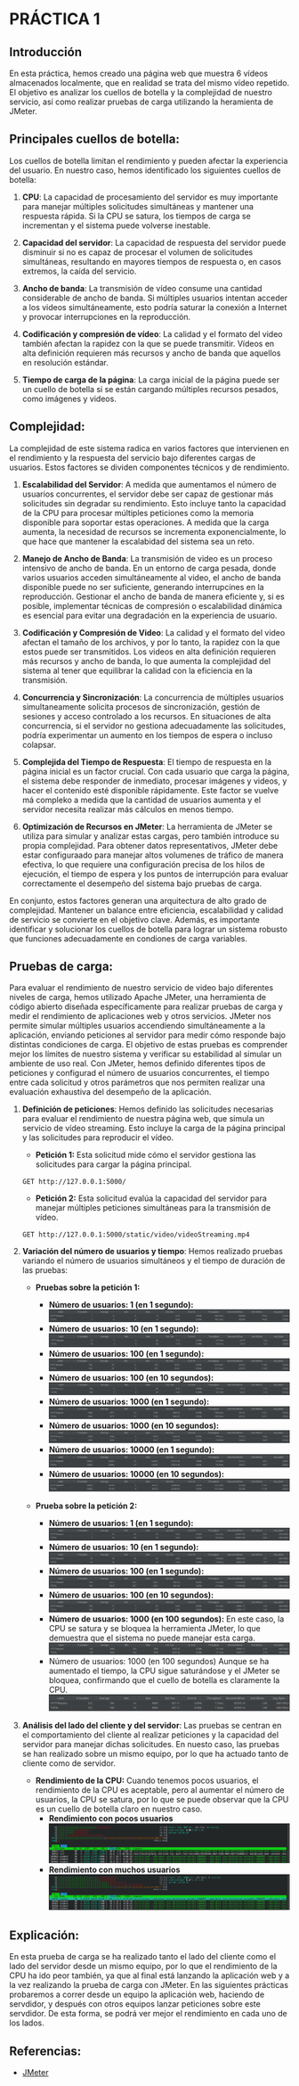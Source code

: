 # PRÁCTICA 1

## Introducción
En esta práctica, hemos creado una página web que muestra 6 vídeos almacenados localmente, que en realidad se trata del mismo vídeo repetido. El objetivo es analizar los cuellos de botella y la complejidad de nuestro servicio, así como realizar pruebas de carga utilizando la heramienta de JMeter.

## Principales cuellos de botella:
Los cuellos de botella limitan el rendimiento y pueden afectar la experiencia del usuario. En nuestro caso, hemos identificado los siguientes cuellos de botella:
1. **CPU**: La capacidad de procesamiento del servidor es muy importante para manejar múltiples solicitudes simultáneas y mantener una respuesta rápida. Si la CPU se satura, los tiempos de carga se incrementan y el sistema puede volverse inestable.

2. **Capacidad del servidor**: La capacidad de respuesta del servidor puede disminuir si no es capaz de procesar el volumen de solicitudes simultáneas, resultando en mayores tiempos de respuesta o, en casos extremos, la caída del servicio.

3. **Ancho de banda**: La transmisión de vídeo consume una cantidad considerable de ancho de banda. Si múltiples usuarios intentan acceder a los videos simultáneamente, esto podría saturar la conexión a Internet y provocar interrupciones en la reproducción.

4. **Codificación y compresión de vídeo**: La calidad y el formato del video también afectan la rapidez con la que se puede transmitir. Vídeos en alta definición requieren más recursos y ancho de banda que aquellos en resolución estándar.

5. **Tiempo de carga de la página**: La carga inicial de la página puede ser un cuello de botella si se están cargando múltiples recursos pesados, como imágenes y videos.

## Complejidad:
La complejidad de este sistema radica en varios factores que intervienen en el rendimiento y la respuesta del servicio bajo diferentes cargas de usuarios. Estos factores se dividen componentes técnicos y de rendimiento.

1. **Escalabilidad del Servidor**: A medida que aumentamos el número de usuarios concurrentes, el servidor debe ser capaz de gestionar más solicitudes sin degradar su rendimiento. Esto incluye tanto la capacidad de la CPU para procesar múltiples peticiones como la memoria disponible para soportar estas operaciones. A medida que la carga aumenta, la necesidad de recursos se incrementa exponencialmente, lo que hace que mantener la escalabidad del sistema sea un reto.

2. **Manejo de Ancho de Banda**: La transmisión de video es un proceso intensivo de ancho de banda. En un entorno de carga pesada, donde varios usuarios acceden simultáneamente al video, el ancho de banda disponible puede no ser suficiente, generando interrupcines en la reproducción. Gestionar el ancho de banda de manera eficiente y, si es posible, implementar técnicas de compresión o escalabilidad dinámica es esencial para evitar una degradación en la experiencia de usuario.

3. **Codificación y Compresión de Video**: La calidad y el formato del video afectan el tamaño de los archivos, y por lo tanto, la rapidez con la que estos puede ser transmitidos. Los videos en alta definición requieren más recursos y ancho de banda, lo que aumenta la complejidad del sistema al tener que equilibrar la calidad con la eficiencia en la transmisión.

4. **Concurrencia y Sincronización**: La concurrencia de múltiples usuarios simultaneamente solicita procesos de sincronización, gestión de sesiones y acceso controlado a los recursos. En situaciones de alta concurrencia, si el servidor no gestiona adecuadamente las solicitudes, podría experimentar un aumento en los tiempos de espera o incluso colapsar.

5. **Complejida del Tiempo de Respuesta**: El tiempo de respuesta en la página inicial es un factor crucial. Con cada usuario que carga la página, el sistema debe responder de inmediato, procesar imágenes y videos, y hacer el contenido esté disponible rápidamente. Este factor se vuelve má compleko a medida que la cantidad de usuarios aumenta y el servidor necesita realizar más cálculos en menos tiempo.

6. **Optimización de Recursos en JMeter**: La herramienta de JMeter se utiliza para simular y analizar estas cargas, pero también introduce su propia complejidad. Para obtener datos representativos, JMeter debe estar configuraado para manejar altos volumenes de tráfico de manera efectiva, lo que requiere una configuración precisa de los hilos de ejecución, el tiempo de espera y los puntos de interrupción para evaluar correctamente el desempeño del sistema bajo pruebas de carga.

En conjunto, estos factores generan una arquitectura de alto grado de complejidad. Mantener un balance entre eficiencia, escalabilidad y calidad de servicio se convierte en el objetivo clave. Además, es importante identificar y solucionar los cuellos de botella para lograr un sistema robusto que funciones adecuadamente en condiones de carga variables.

## Pruebas de carga:

Para evaluar el rendimiento de nuestro servicio de video bajo diferentes niveles de carga, hemos utilizado Apache JMeter, una herramienta de código abierto diseñada específicamente para realizar pruebas de carga y medir el rendimiento de aplicaciones web y otros servicios.
JMeter nos permite simular múltiples usuarios accendiendo simultáneamente a la aplicación, enviando peticiones al servidor para medir cómo responde bajo distintas condiciones de carga. El objetivo de estas pruebas es comprender mejor los límites de nuestro sistema y verificar su estabilidad al simular un ambiente de uso real. Con JMeter, hemos definido diferentes tipos de peticiones y configurad el número de usuarios concurrentes, el tiempo entre cada solicitud y otros parámetros que nos permiten realizar una evaluación exhaustiva del desempeño de la aplicación.

1. **Definición de peticiones**: Hemos definido las solicitudes necesarias para evaluar el rendimiento de nuestra página web, que simula un servicio de vídeo streaming. Esto incluye la carga de la página principal y las solicitudes para reproducir el vídeo.
    - **Petición 1:** Esta solicitud mide cómo el servidor gestiona las solicitudes para cargar la página principal.
    ```
    GET http://127.0.0.1:5000/
    ```
    - **Petición 2:** Esta solicitud evalúa la capacidad del servidor para manejar múltiples peticiones simultáneas para la transmisión de vídeo.
    ```
    GET http://127.0.0.1:5000/static/video/videoStreaming.mp4
    ```

2. **Variación del número de usuarios y tiempo**: Hemos realizado pruebas variando el número de usuarios simultáneos y el tiempo de duración de las pruebas:
    - **Pruebas sobre la petición 1:**
        - **Número de usuarios: 1 (en 1 segundo):**
            ![1 usuario en 1 segundo](Images/Request1/image1.png)
        - **Número de usuarios: 10 (en 1 segundo):**
            ![10 usuarios en 1 segundo](Images/Request1/image2.png)
        - **Número de usuarios: 100 (en 1 segundo):**
            ![100 usuarios en 1 segundo](Images/Request1/image3.png)
        - **Número de usuarios: 100 (en 10 segundos):**
            ![100 usuarios en 10 segundos](Images/Request1/image4.png)
        - **Número de usuarios: 1000 (en 1 segundo):**
            ![1000 usuarios en 1 segundo](Images/Request1/image5.png)
        - **Número de usuarios: 1000 (en 10 segundos):**
            ![1000 usuarios en 10 segundos](Images/Request1/image6.png)
        - **Número de usuarios: 10000 (en 1 segundo):**
            ![10000 usuarios en 1 segundos](Images/Request1/image7.png)
        - **Número de usuarios: 10000 (en 10 segundos):**
            ![10000 usuarios en 10 segundos](Images/Request1/image8.png)

    - **Prueba sobre la petición 2:**
        - **Número de usuarios: 1 (en 1 segundo):**
            ![1 usuario en 1 segundo](Images/Request2/image1.png)
        - **Número de usuarios: 10 (en 1 segundo):**
            ![10 usuarios en 1 segundo](Images/Request2/image2.png)
        - **Número de usuarios: 100 (en 1 segundo):**
            ![100 usuarios en 1 segundo](Images/Request2/image3.png)
        - **Número de usuarios: 100 (en 10 segundos):**
            ![100 usuarios en 10 segundos](Images/Request2/image4.png)
        - **Número de usuarios: 1000 (en 100 segundos):**
        En este caso, la CPU se satura y se bloquea la herramienta JMeter, lo que demuestra que el sistema no puede manejar esta carga.
            ![1000 usuarios en 10 segundos](Images/Request2/image5.png)
        - Número de usuarios: 1000 (en 100 segundos)
        Aunque se ha aumentado el tiempo, la CPU sigue saturándose y el JMeter se bloquea, confirmando que el cuello de botella es claramente la CPU.
            ![1000 usuarios en 100 segundos](Images/Request2/image6.png)

3. **Análisis del lado del cliente y del servidor**: Las pruebas se centran en el comportamiento del cliente al realizar peticiones y la capacidad del servidor para manejar dichas solicitudes. En nuesto caso, las pruebas se han realizado sobre un mismo equipo, por lo que ha actuado tanto de cliente como de servidor.
    - **Rendimiento de la CPU:**
    Cuando tenemos pocos usuarios, el rendimiento de la CPU es aceptable, pero al aumentar el número de usuarios, la CPU se satura, por lo que se puede observar que la CPU es un cuello de botella claro en nuestro caso.
        - **Rendimiento con pocos usuarios**
            ![Pocos usuarios](Images/Htop/image1.png)
        - **Rendimiento con muchos usuarios**
            ![Muchos usuarios](Images/Htop/image2.png)

## Explicación:
En esta prueba de carga se ha realizado tanto el lado del cliente como el lado del servidor desde un mismo equipo, por lo que el rendimiento de la CPU ha ido peor también, ya que al final está lanzando la aplicación web y a la vez realizando la prueba de carga con JMeter.
En las siguientes prácticas probaremos a correr desde un equipo la aplicación web, haciendo de servdidor, y después con otros equipos lanzar peticiones sobre este servdidor. De esta forma, se podrá ver mejor el rendimiento en cada uno de los lados.

## Referencias:
- [JMeter](https://jmeter.apache.org)
